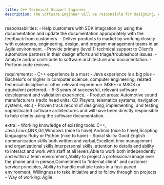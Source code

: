 ```yaml
---
title: C++ Technical Support Engineer
description: The Software Engineer will be responsible for designing, developing, documenting and integrating components for OEM implementations of Client services. The main languages used are C++ and Java in QNX, Linux, and Android environments. The focus of the engineer would be to help with the documentation and work with customers to integrate the Client's SDK in their products.
---
```


responsabilities:
    - Help customers with SDK integration by using the documentation and update the documentation appropriately with the feedback from customers.
    - Deliver products to market by working closely with customers, engineering, design, and program management teams in an Agile environment.
    - Provide primary (level 1) technical support to Client’s automotive partners in their design efforts and triage/troubleshoot issues.
    - Analyze and/or contribute to software architecture and documentation.
    - Perform code reviews.

requirements:
    - C++ experience is a must
    - Java experience is a big plus
    - Bachelor’s or higher in computer science, computer engineering, related technical discipline or other relevant experience. MSEE or MSCS or equivalent preferred.
    - 5-8 years of successful, relevant software development and validation experience. 
    - Product areas: Automotive sound manufacturers (radio head units, CD Players, telematics systems, navigation systems, etc.)
    - Proven track record of designing, implementing, and testing sophisticated software architectures and will have been directly responsible to help clients using the software documentation.

extra:
    - Working knowledge of existing tools: C++, Java,Linux,QNX,Git,Windows (nice to have),Android (nice to have),Scripting languages: Ruby or Python (nice to have)
    - Social skills: Good English communication skills both written and verbal,Excellent time management and organizational skills,Interpersonal skills, attention to details and ability to interact and work with staff at all levels,Able to work both independently and within a team environment,Ability to project a professional image over the phone and in person,Commitment to “internal client" and customer service principles, Ability to handle multiple tasks in a fast-paced environment, Willingness to take initiative and to follow through on projects
    - Way of working: Agile


